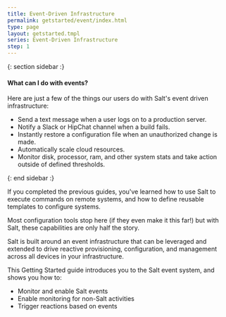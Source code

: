 ```yaml
---
title: Event-Driven Infrastructure
permalink: getstarted/event/index.html
type: page
layout: getstarted.tmpl
series: Event-Driven Infrastructure
step: 1
---
```


{: section sidebar :}

#### What can I do with events?

Here are just a few of the things our users do with Salt's event driven infrastructure:

- Send a text message when a user logs on to a production server.
- Notify a Slack or HipChat channel when a build fails.
- Instantly restore a configuration file when an unauthorized change is made.
- Automatically scale cloud resources.
- Monitor disk, processor, ram, and other system stats and take action outside of defined thresholds.

{: end sidebar :}

If you completed the previous guides, you've learned how to use Salt to execute commands on
remote systems, and how to define reusable templates to configure systems.

Most configuration tools stop here (if they even make it this far!) but with Salt,
these capabilities are only half the story.

Salt is built around an event infrastructure that can be leveraged
and extended to drive reactive provisioning, configuration, and management across all
devices in your infrastructure.

This Getting Started guide introduces you to the Salt event system, and shows
you how to:

- Monitor and enable Salt events
- Enable monitoring for non-Salt activities
- Trigger reactions based on events

